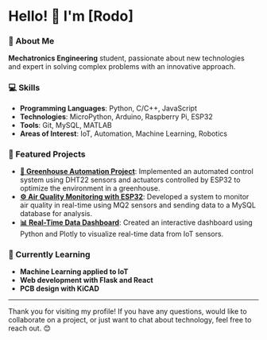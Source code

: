 # Hello! 👋 I'm [Rodo]

### 🚀 About Me
**Mechatronics Engineering** student, passionate about new technologies and expert in solving complex problems with an innovative approach.

### 💻 Skills
- **Programming Languages**: Python, C/C++, JavaScript
- **Technologies**: MicroPython, Arduino, Raspberry Pi, ESP32
- **Tools**: Git, MySQL, MATLAB
- **Areas of Interest**: IoT, Automation, Machine Learning, Robotics

### 🔧 Featured Projects
- **[🚀 Greenhouse Automation Project](link_to_project)**: Implemented an automated control system using DHT22 sensors and actuators controlled by ESP32 to optimize the environment in a greenhouse.
- **[⚙️ Air Quality Monitoring with ESP32](link_to_project)**: Developed a system to monitor air quality in real-time using MQ2 sensors and sending data to a MySQL database for analysis.
- **[📊 Real-Time Data Dashboard](link_to_project)**: Created an interactive dashboard using Python and Plotly to visualize real-time data from IoT sensors.

### 🌱 Currently Learning
- **Machine Learning applied to IoT**
- **Web development with Flask and React**
- **PCB design with KiCAD**
<!-- 
### 🏆 Achievements and Certifications
- **Certification in Python Programming** - [Institution] (Date)
- **Best Technological Innovation Project Award** - [Brief description of the award]
- **Specialization Course in IoT and Automation** - [Institution] (Date)

### 📊 GitHub Stats
![GitHub Stats](https://github-readme-stats.vercel.app/api?username=Rodo747&show_icons=true&theme=radical)

### 💬 Languages
- **Spanish**: Native
- **English**: Advanced
- **[Other Language]**: Level

### 📫 How to Reach Me
- **Email**: [your.email@example.com](mailto:your.email@example.com)
- **LinkedIn**: [Your LinkedIn](https://www.linkedin.com/in/your-profile)
- **Portfolio**: [Your Website](https://www.yourwebsite.com)
<!-- 
### 📚 Articles and Publications
- **[Article Title 1](link_to_article)**: Brief description of the article or publication.
- **[Article Title 2](link_to_article)**: Brief description of the article or publication.

### 🌟 Recommendations
*"Working with [Your Name] was an amazing experience; their ability to solve complex problems is impressive."* - [Person's Name], [Position], [Company/Institution]
-->
---

Thank you for visiting my profile! If you have any questions, would like to collaborate on a project, or just want to chat about technology, feel free to reach out. 😊

